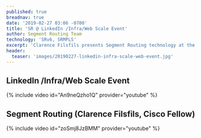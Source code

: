 ```yaml
---
published: true
breadnav: true
date: '2019-02-27 03:06 -0700'
title: 'SR @ LinkedIn /Infra/Web Scale Event'
author: Segment Routing Team
technology: 'SRv6, SRMPLS'
excerpt: 'Clarence Filsfils presents Segment Routing technology at the LinkedIn /Infra/Web Scale Event'
header:
  teaser: 'images/20190227-linkedin-infra-scale-web-event.jpg'
---
```


## LinkedIn /Infra/Web Scale Event
{% include video id="An9neQzho1Q" provider="youtube" %}
 
## Segment Routing (Clarence Filsfils, Cisco Fellow)
{% include video id="zoSmj8JzBMM" provider="youtube" %}
